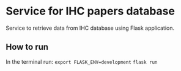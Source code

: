 # Service for IHC papers database 

Service to retrieve data from IHC database using Flask application.

## How to run
In the terminal run:
`export FLASK_ENV=development`
`flask run`
